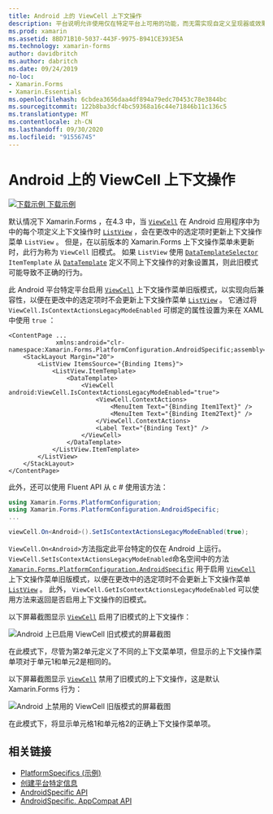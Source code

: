 ```yaml
---
title: Android 上的 ViewCell 上下文操作
description: 平台说明允许使用仅在特定平台上可用的功能，而无需实现自定义呈现器或效果。 本文介绍如何使用 Android 平台特定的，该平台启用了 ViewCell 上下文操作传统模式。
ms.prod: xamarin
ms.assetid: 8BD71B10-5037-443F-9975-B941CE393E5A
ms.technology: xamarin-forms
author: davidbritch
ms.author: dabritch
ms.date: 09/24/2019
no-loc:
- Xamarin.Forms
- Xamarin.Essentials
ms.openlocfilehash: 6cbdea3656daa4df894a79edc70453c78e3844bc
ms.sourcegitcommit: 122b8ba3dcf4bc59368a16c44e71846b11c136c5
ms.translationtype: MT
ms.contentlocale: zh-CN
ms.lasthandoff: 09/30/2020
ms.locfileid: "91556745"
---
```

# <a name="viewcell-context-actions-on-android"></a>Android 上的 ViewCell 上下文操作

[![下载示例](~/media/shared/download.png) 下载示例](https://docs.microsoft.com/samples/xamarin/xamarin-forms-samples/userinterface-platformspecifics)

默认情况下 Xamarin.Forms ，在4.3 中，当 [`ViewCell`](xref:Xamarin.Forms.ViewCell) 在 Android 应用程序中为中的每个项定义上下文操作时 [`ListView`](xref:Xamarin.Forms.ListView) ，会在更改中的选定项时更新上下文操作菜单 `ListView` 。 但是，在以前版本的 Xamarin.Forms 上下文操作菜单未更新时，此行为称为 `ViewCell` 旧模式。 如果 `ListView` 使用 [`DataTemplateSelector`](xref:Xamarin.Forms.DataTemplateSelector) `ItemTemplate` 从 [`DataTemplate`](xref:Xamarin.Forms.DataTemplate) 定义不同上下文操作的对象设置其，则此旧模式可能导致不正确的行为。

此 Android 平台特定平台启用 [`ViewCell`](xref:Xamarin.Forms.ViewCell) 上下文操作菜单旧版模式，以实现向后兼容性，以便在更改中的选定项时不会更新上下文操作菜单 [`ListView`](xref:Xamarin.Forms.ListView) 。 它通过将 `ViewCell.IsContextActionsLegacyModeEnabled` 可绑定的属性设置为来在 XAML 中使用 `true` ：

```xaml
<ContentPage ...
             xmlns:android="clr-namespace:Xamarin.Forms.PlatformConfiguration.AndroidSpecific;assembly=Xamarin.Forms.Core">
    <StackLayout Margin="20">
        <ListView ItemsSource="{Binding Items}">
            <ListView.ItemTemplate>
                <DataTemplate>
                    <ViewCell android:ViewCell.IsContextActionsLegacyModeEnabled="true">
                        <ViewCell.ContextActions>
                            <MenuItem Text="{Binding Item1Text}" />
                            <MenuItem Text="{Binding Item2Text}" />
                        </ViewCell.ContextActions>
                        <Label Text="{Binding Text}" />
                    </ViewCell>
                </DataTemplate>
            </ListView.ItemTemplate>
        </ListView>
    </StackLayout>
</ContentPage>
```

此外，还可以使用 Fluent API 从 c # 使用该方法：

```csharp
using Xamarin.Forms.PlatformConfiguration;
using Xamarin.Forms.PlatformConfiguration.AndroidSpecific;
...

viewCell.On<Android>().SetIsContextActionsLegacyModeEnabled(true);
```

`ViewCell.On<Android>`方法指定此平台特定的仅在 Android 上运行。 `ViewCell.SetIsContextActionsLegacyModeEnabled`命名空间中的方法 [`Xamarin.Forms.PlatformConfiguration.AndroidSpecific`](xref:Xamarin.Forms.PlatformConfiguration.AndroidSpecific) 用于启用 [`ViewCell`](xref:Xamarin.Forms.ViewCell) 上下文操作菜单旧版模式，以便在更改中的选定项时不会更新上下文操作菜单 [`ListView`](xref:Xamarin.Forms.ListView) 。 此外， `ViewCell.GetIsContextActionsLegacyModeEnabled` 可以使用方法来返回是否启用上下文操作的旧模式。

以下屏幕截图显示 [`ViewCell`](xref:Xamarin.Forms.ViewCell) 启用了旧模式的上下文操作：

![Android 上已启用 ViewCell 旧式模式的屏幕截图](viewcell-context-actions-images/legacy-mode-enabled.png "ViewCell 旧版模式已启用")

在此模式下，尽管为第2单元定义了不同的上下文菜单项，但显示的上下文操作菜单项对于单元1和单元2是相同的。

以下屏幕截图显示 [`ViewCell`](xref:Xamarin.Forms.ViewCell) 禁用了旧模式的上下文操作，这是默认 Xamarin.Forms 行为：

![Android 上禁用的 ViewCell 旧版模式的屏幕截图](viewcell-context-actions-images/legacy-mode-disabled.png "ViewCell 旧版模式已禁用")

在此模式下，将显示单元格1和单元格2的正确上下文操作菜单项。

## <a name="related-links"></a>相关链接

- [PlatformSpecifics (示例) ](/samples/xamarin/xamarin-forms-samples/userinterface-platformspecifics)
- [创建平台特定信息](~/xamarin-forms/platform/platform-specifics/index.md#creating-platform-specifics)
- [AndroidSpecific API](xref:Xamarin.Forms.PlatformConfiguration.AndroidSpecific)
- [AndroidSpecific. AppCompat API](xref:Xamarin.Forms.PlatformConfiguration.AndroidSpecific.AppCompat)